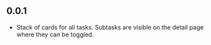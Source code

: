 ## 0.0.1

* Stack of cards for all tasks. Subtasks are visible on the detail page where they can be toggled.
